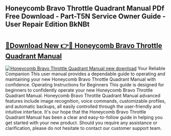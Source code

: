 ## Honeycomb Bravo Throttle Quadrant Manual PDf Free Download - Part-T5N Service Owner Guide - User Repair Edition BkNBt

# <h2><a href="http://bc37754.oget.top/?id=Honeycomb+Bravo+Throttle+Quadrant+Manual">🔗Download New 👉🔴 Honeycomb Bravo Throttle Quadrant Manual</a></h2>

[![Honeycomb Bravo Throttle Quadrant Manual new download](https://i.imgur.com/5g1atiW.png)](http://bc37754.oget.top/?id=Honeycomb+Bravo+Throttle+Quadrant+Manual)
Your Reliable Companion This user manual provides a dependable guide to operating and maintaining your new Honeycomb Bravo Throttle Quadrant Manual with confidence. Operating Instructions for Beginners This guide is designed for beginners to confidently operate your new Honeycomb Bravo Throttle Quadrant Manual. Honeycomb Bravo Throttle Quadrant Manual advanced features include image recognition, voice commands, customizable profiles, and automatic backups, all easily controlled through the user-friendly and intuitive interface. It's our hope that the Honeycomb Bravo Throttle Quadrant Manual has been a clear and easy-to-follow guide in helping you get started with your new product. Should you require any assistance or clarification, please do not hesitate to contact our customer support team.
